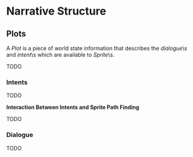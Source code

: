 # Narrative Structure

## Plots

A _Plot_ is a piece of world state information that describes the _dialogue_\s and  _intent_\s which are available to _Sprite_\s.

TODO

### Intents

TODO

**Interaction Between Intents and Sprite Path Finding**

TODO

### Dialogue

TODO
